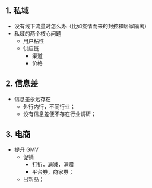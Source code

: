 

## 1. 私域

- 没有线下流量时怎么办（比如疫情而来的封控和居家隔离）
- 私域的两个核心问题
    - 用户粘性
    - 供应链
        - 渠道
        - 价格

## 2. 信息差

- 信息差永远存在
    - 外行内行，不同行业；
    - 没有信息差便不存在行业调研；


## 3. 电商

- 提升 GMV
    - 促销
        - 打折，满减，满赠
        - 平台券，商家券；
    - 出新品；
    
